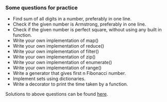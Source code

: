 ### Some questions for practice
- Find sum of all digits in a number, preferably in one line.
- Check if the given number is Armstrong, preferably in one line.
- Check if the given number is perfect square, without using any built in function.
- Write your own implementation of map()
- Write your own implementation of reduce()
- Write your own implementation of filter()
- Write your own implementation of zip()
- Write your own implementation of enumerate()
- Write your own implementation of range()
- Write a generator that gives first n Fibonacci number.
- Implement sets using dictionaries.
- Write a decorator to print the time taken by a function.


Solutions to above questions can be found [here](https://github.com/Devyanshu/DSC_Python_workshop/blob/master/solutions/solutions.ipynb).
